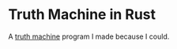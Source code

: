# Truth Machine in Rust

A [truth machine](https://esolangs.org/wiki/Truth-machine) program I made because I could.
